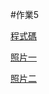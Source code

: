 #作業5

[程式碼](https://github.com/40957024O-steven/NTNUclass/blob/main/homework5/main.js)

[照片一](https://github.com/40957024O-steven/NTNUclass/blob/main/homework5/%E5%9C%96%E7%89%87%E4%B8%80.png)

[照片二](https://github.com/40957024O-steven/NTNUclass/blob/main/homework5/%E5%9C%96%E7%89%87%E4%BA%8C.png)
